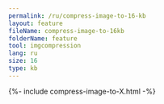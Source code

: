 ```yaml
---
permalink: /ru/compress-image-to-16-kb
layout: feature
fileName: compress-image-to-16kb
folderName: feature
tool: imgcompression
lang: ru
size: 16
type: kb
---
```


{%- include compress-image-to-X.html -%}
